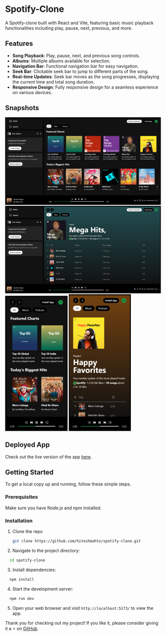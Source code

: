 # Spotify-Clone

A Spotify-clone built with React and Vite, featuring basic music playback functionalities including play, pause, next, previous, and more.

## Features

- **Song Playback**: Play, pause, next, and previous song controls.
- **Albums**: Multiple albums available for selection.
- **Navigation Bar**: Functional navigation bar for easy navigation.
- **Seek Bar**: Clickable seek bar to jump to different parts of the song.
- **Real-time Updates**: Seek bar moves as the song progresses, displaying the current time and total song duration.
- **Responsive Design**: Fully responsive design for a seamless experience on various devices.

## Snapshots

![Home Page - Desktop View](/screenshots/home-desktop.png)
![Album Page - Desktop View](/screenshots/album-desktop.png)
<img src="/screenshots/home-mobile.png" alt="Home Page - Mobile View" width="40%">
<img src="/screenshots/album-mobile.png" alt="Album Page - Mobile View" width="40%">

## Deployed App

Check out the live version of the app [here](https://spotify-clone-hitesh.netlify.app/).

## Getting Started

To get a local copy up and running, follow these simple steps.

### Prerequisites

Make sure you have Node.js and npm installed.

### Installation

1. Clone the repo

   ```sh
   git clone https://github.com/hiteshmahto/spotify-clone.git
   ```

2. Navigate to the project directory:

```bash
  cd spotify-clone
```

3. Install dependencies:

```bash
  npm install
```

4. Start the development server:

```bash
  npm run dev
```

5. Open your web browser and visit `http://localhost:5173/` to view the app.

Thank you for checking out my project! If you like it, please consider giving it a ⭐ on [GitHub](https://github.com/hiteshmahto/spotify-clone).
